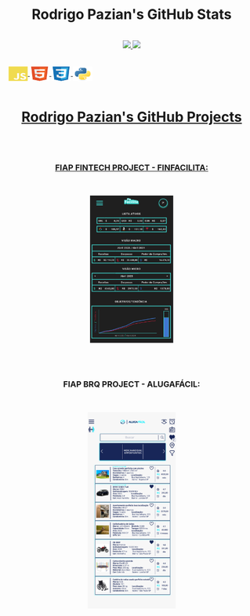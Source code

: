 <h1 align="center">
   Rodrigo Pazian's GitHub Stats
</h1>

<br>

<div align="center">
  <a href="https://github.com/rodrigopazian/github-readme-stats">
  <img height="200em" src="https://github-readme-stats.vercel.app/api?username=rodrigopazian&theme=cobalt&show_icons=true"/>
  <img height="200em" src="https://github-readme-stats.vercel.app/api/top-langs/?username=rodrigopazian&layout=compact&langs_count=16&theme=cobalt"/>  
</div>

<br>

<div style="display: inline_block"><br>
  <img align="center" alt="RP-Js" height="30" width="40" src="https://raw.githubusercontent.com/devicons/devicon/master/icons/javascript/javascript-plain.svg">
  <img align="center" alt="RP-HTML" height="30" width="40" src="https://raw.githubusercontent.com/devicons/devicon/master/icons/html5/html5-original.svg">
  <img align="center" alt="RP-CSS" height="30" width="40" src="https://raw.githubusercontent.com/devicons/devicon/master/icons/css3/css3-original.svg">
  <img align="center" alt="RP-Python" height="30" width="40" src="https://raw.githubusercontent.com/devicons/devicon/master/icons/python/python-original.svg">
</div>

<br>

<h1 align="center">
  Rodrigo Pazian's GitHub Projects
</h1>

<br><br>

<div style="display: inline_block">

   <h3 align="center">FIAP FINTECH PROJECT - FINFACILITA:</h3>

   <br>

   <p align="center"><a href="https://github.com/rodrigopazian/Projeto-FIAP-Fintech-99583"><img src="images/Finfacilita.png" height="300px"></a></p>

   <br><br>

   <h3 align="center">FIAP BRQ PROJECT - ALUGAFÁCIL:</h3>

   <br>

   <p align="center"><a href="https://github.com/rodrigopazian/Challenge-BRQ-FIAP-AlugaFacil"><img src="images/Alugafacil.png" height="400px"></a></p>

   <br><br>
   
</div>


